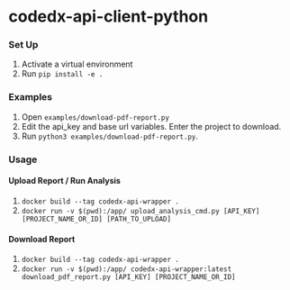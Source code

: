 # codedx-api-client-python
### Set Up
1. Activate a virtual environment
2. Run `pip install -e .`

### Examples
1. Open `examples/download-pdf-report.py`
2. Edit the api_key and base url variables. Enter the project to download.
3. Run `python3 examples/download-pdf-report.py`.

### Usage

#### Upload Report / Run Analysis

1. `docker build --tag codedx-api-wrapper .`
2. `docker run -v $(pwd):/app/ upload_analysis_cmd.py [API_KEY] [PROJECT_NAME_OR_ID] [PATH_TO_UPLOAD]`

#### Download Report 

1. `docker build --tag codedx-api-wrapper .`
2. `docker run -v $(pwd):/app/ codedx-api-wrapper:latest download_pdf_report.py [API_KEY] [PROJECT_NAME_OR_ID]`